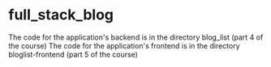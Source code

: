 # full_stack_blog
 The code for the application's backend is in the directory blog_list (part 4 of the course)
 The code for the application's frontend is in the directory bloglist-frontend (part 5 of the course)
